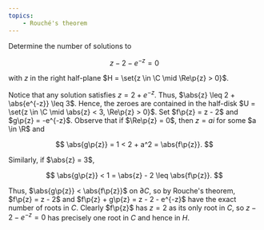 ```yaml
---
topics:
    - Rouché's theorem
---
```


<problem>

Determine the number of solutions to

$$
z - 2 - e^{-z} = 0
$$

with $z$ in the right half-plane $H = \set{z \in \C \mid \Re\p{z} > 0}$.

</problem>

<solution>

Notice that any solution satisfies $z = 2 + e^{-z}$. Thus, $\abs{z} \leq 2 + \abs{e^{-z}} \leq 3$. Hence, the zeroes are contained in the half-disk $U = \set{z \in \C \mid \abs{z} < 3, \Re\p{z} > 0}$. Set $f\p{z} = z - 2$ and $g\p{z} = -e^{-z}$. Observe that if $\Re\p{z} = 0$, then $z = ai$ for some $a \in \R$ and

$$
\abs{g\p{z}} = 1 < 2 + a^2 = \abs{f\p{z}}.
$$

Similarly, if $\abs{z} = 3$,

$$
\abs{g\p{z}} < 1 = \abs{z} - 2 \leq \abs{f\p{z}}.
$$

Thus, $\abs{g\p{z}} < \abs{f\p{z}}$ on $\partial{C}$, so by Rouche's theorem, $f\p{z} = z - 2$ and $f\p{z} + g\p{z} = z - 2 - e^{-z}$ have the exact number of roots in $C$. Clearly $f\p{z}$ has $z = 2$ as its only root in $C$, so $z - 2 - e^{-z} = 0$ has precisely one root in $C$ and hence in $H$.

</solution>
